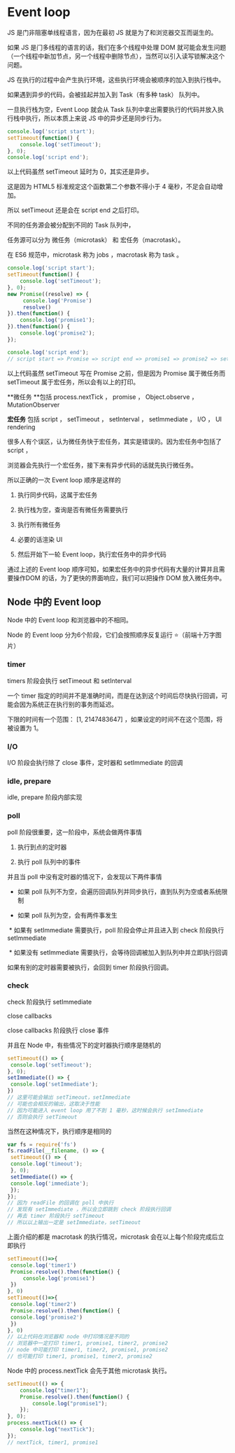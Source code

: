 # Event loop

 JS 是门非阻塞单线程语言，因为在最初 JS 就是为了和浏览器交互⽽诞⽣的。

如果 JS 是⻔多线程的语言的话，我们在多个线程中处理 DOM 就可能会发⽣问题（⼀个线程中新加节点，另⼀个线程中删除节点），当然可以引⼊读写锁解决这个问题。

JS 在执⾏的过程中会产⽣执⾏环境，这些执⾏环境会被顺序的加⼊到执⾏栈中。

如果遇到异步的代码，会被挂起并加⼊到 Task（有多种 task） 队列中。

⼀旦执⾏栈为空，Event Loop 就会从 Task 队列中拿出需要执⾏的代码并放⼊执⾏栈中执⾏，所以本质上来说 JS 中的异步还是同步⾏为。

```js
console.log('script start');
setTimeout(function() {
 	console.log('setTimeout');
}, 0);
console.log('script end');
```

以上代码虽然 setTimeout 延时为 0，其实还是异步。

这是因为 HTML5 标准规定这个函数第⼆个参数不得⼩于 4 毫秒，不⾜会⾃动增加。

所以 setTimeout 还是会在 script end 之后打印。



不同的任务源会被分配到不同的 Task 队列中，

任务源可以分为 微任务（microtask） 和 宏任务（macrotask）。

在 ES6 规范中，microtask 称为 jobs ，macrotask 称为 task 。

```js
console.log('script start');
setTimeout(function() {
	console.log('setTimeout');
}, 0);
new Promise((resolve) => {
     console.log('Promise')
     resolve()
}).then(function() {
 	console.log('promise1');
}).then(function() {
 	console.log('promise2');
});

console.log('script end');
// script start => Promise => script end => promise1 => promise2 => setTimeout
```

以上代码虽然 setTimeout 写在 Promise 之前，但是因为 Promise 属于微任务⽽ setTimeout 属于宏任务，所以会有以上的打印。

**微任务 **包括 process.nextTick ， promise ， Object.observe ， MutationObserver

**宏任务** 包括 script ， setTimeout ， setInterval ， setImmediate ， I/O ， UI rendering



很多⼈有个误区，认为微任务快于宏任务，其实是错误的。因为宏任务中包括了 script ，

浏览器会先执⾏⼀个宏任务，接下来有异步代码的话就先执⾏微任务。

所以正确的⼀次 Event loop 顺序是这样的

1. 执⾏同步代码，这属于宏任务

2. 执⾏栈为空，查询是否有微任务需要执⾏

3. 执⾏所有微任务

4. 必要的话渲染 UI

5. 然后开始下⼀轮 Event loop，执⾏宏任务中的异步代码



通过上述的 Event loop 顺序可知，如果宏任务中的异步代码有⼤量的计算并且需要操作DOM 的话，为了更快的界⾯响应，我们可以把操作 DOM 放⼊微任务中。



## **Node** **中的** **Event loop**

Node 中的 Event loop 和浏览器中的不相同。

Node 的 Event loop 分为6个阶段，它们会按照顺序反复运⾏ ⭐（前端十万字图片）



### timer

timers 阶段会执⾏ setTimeout 和 setInterval

⼀个 timer 指定的时间并不是准确时间，⽽是在达到这个时间后尽快执⾏回调，可能会因为系统正在执⾏别的事务⽽延迟。

下限的时间有⼀个范围： [1, 2147483647] ，如果设定的时间不在这个范围，将被设置为 1。



### I/O

I/O 阶段会执⾏除了 close 事件，定时器和 setImmediate 的回调



### idle, prepare

idle, prepare 阶段内部实现



### poll

poll 阶段很重要，这⼀阶段中，系统会做两件事情

1. 执⾏到点的定时器

2. 执⾏ poll 队列中的事件

并且当 poll 中没有定时器的情况下，会发现以下两件事情

- 如果 poll 队列不为空，会遍历回调队列并同步执⾏，直到队列为空或者系统限制

- 如果 poll 队列为空，会有两件事发⽣

​		* 如果有 setImmediate 需要执⾏，poll 阶段会停⽌并且进⼊到 check 阶段执⾏ setImmediate

​		* 如果没有 setImmediate 需要执⾏，会等待回调被加⼊到队列中并⽴即执⾏回调

如果有别的定时器需要被执⾏，会回到 timer 阶段执⾏回调。



### check

check 阶段执⾏ setImmediate

close callbacks

close callbacks 阶段执⾏ close 事件

并且在 Node 中，有些情况下的定时器执⾏顺序是随机的

```js
setTimeout(() => {
 console.log('setTimeout');
}, 0);
setImmediate(() => {
 console.log('setImmediate');
})
// 这⾥可能会输出 setTimeout，setImmediate
// 可能也会相反的输出，这取决于性能
// 因为可能进⼊ event loop ⽤了不到 1 毫秒，这时候会执⾏ setImmediate
// 否则会执⾏ setTimeout
```

当然在这种情况下，执⾏顺序是相同的

```js
var fs = require('fs')
fs.readFile(__filename, () => {
 setTimeout(() => {
 console.log('timeout');
 }, 0);
 setImmediate(() => {
 console.log('immediate');
 });
});
// 因为 readFile 的回调在 poll 中执⾏
// 发现有 setImmediate ，所以会⽴即跳到 check 阶段执⾏回调
// 再去 timer 阶段执⾏ setTimeout
// 所以以上输出⼀定是 setImmediate，setTimeout
```

上⾯介绍的都是 macrotask 的执⾏情况，microtask 会在以上每个阶段完成后⽴即执⾏

```js
setTimeout(()=>{
 console.log('timer1')
 Promise.resolve().then(function() {
     console.log('promise1')
 })
}, 0)
setTimeout(()=>{
 console.log('timer2')
 Promise.resolve().then(function() {
 console.log('promise2')
 })
}, 0)
// 以上代码在浏览器和 node 中打印情况是不同的
// 浏览器中⼀定打印 timer1, promise1, timer2, promise2
// node 中可能打印 timer1, timer2, promise1, promise2
// 也可能打印 timer1, promise1, timer2, promise2
```

Node 中的 process.nextTick 会先于其他 microtask 执⾏。

```js
setTimeout(() => {
    console.log("timer1");
    Promise.resolve().then(function() {
        console.log("promise1");
    });
}, 0);
process.nextTick(() => {
	console.log("nextTick");
});
// nextTick, timer1, promise1
```

